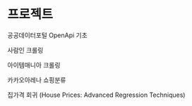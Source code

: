 # 프로젝트

공공데이터포털 OpenApi 기초

사람인 크롤링

아이템매니아 크롤링

카카오아레나 쇼핑분류

집가격 회귀 (House Prices: Advanced Regression Techniques)
